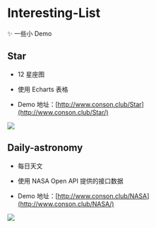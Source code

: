 # Interesting-List
✨ 一些小 Demo


## Star 

- 12 星座图

- 使用 Echarts 表格 

- Demo 地址：[http://www.conson.club/Star](http://www.conson.club/Star/)

![](https://consonblog-1257792125.cos.ap-chengdu.myqcloud.com/Star/star4.png)

## Daily-astronomy

- 每日天文

- 使用 NASA Open API 提供的接口数据 

- Demo 地址：[http://www.conson.club/NASA](http://www.conson.club/NASA/)

![](https://consonblog-1257792125.cos.ap-chengdu.myqcloud.com/Star/star4.png)